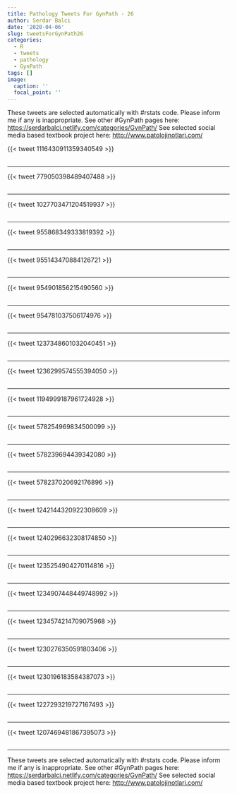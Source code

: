 ```yaml
---
title: Pathology Tweets For GynPath - 26
author: Serdar Balci
date: '2020-04-06'
slug: tweetsForGynPath26
categories:
  - R
  - tweets
  - pathology
  - GynPath
tags: []
image:
  caption: ''
  focal_point: ''
---
```



These tweets are selected automatically with #rstats code. Please inform me if any is inappropriate.
See other #GynPath pages here: https://serdarbalci.netlify.com/categories/GynPath/ 
See selected social media based textbook project here: http://www.patolojinotlari.com/

{{< tweet 1116430911359340549 >}}
<br>
<br>
<hr>
{{< tweet 779050398489407488 >}}
<br>
<br>
<hr>
{{< tweet 1027703471204519937 >}}
<br>
<br>
<hr>
{{< tweet 955868349333819392 >}}
<br>
<br>
<hr>
{{< tweet 955143470884126721 >}}
<br>
<br>
<hr>
{{< tweet 954901856215490560 >}}
<br>
<br>
<hr>
{{< tweet 954781037506174976 >}}
<br>
<br>
<hr>
{{< tweet 1237348601032040451 >}}
<br>
<br>
<hr>
{{< tweet 1236299574555394050 >}}
<br>
<br>
<hr>
{{< tweet 1194999187961724928 >}}
<br>
<br>
<hr>
{{< tweet 578254969834500099 >}}
<br>
<br>
<hr>
{{< tweet 578239694439342080 >}}
<br>
<br>
<hr>
{{< tweet 578237020692176896 >}}
<br>
<br>
<hr>
{{< tweet 1242144320922308609 >}}
<br>
<br>
<hr>
{{< tweet 1240296632308174850 >}}
<br>
<br>
<hr>
{{< tweet 1235254904270114816 >}}
<br>
<br>
<hr>
{{< tweet 1234907448449748992 >}}
<br>
<br>
<hr>
{{< tweet 1234574214709075968 >}}
<br>
<br>
<hr>
{{< tweet 1230276350591803406 >}}
<br>
<br>
<hr>
{{< tweet 1230196183584387073 >}}
<br>
<br>
<hr>
{{< tweet 1227293219727167493 >}}
<br>
<br>
<hr>
{{< tweet 1207469481867395073 >}}
<br>
<br>
<hr>


These tweets are selected automatically with #rstats code. Please inform me if any is inappropriate.
See other #GynPath pages here: https://serdarbalci.netlify.com/categories/GynPath/ 
See selected social media based textbook project here: http://www.patolojinotlari.com/
